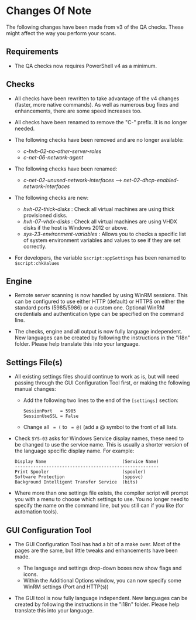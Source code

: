 # Changes Of Note
The following changes have been made from v3 of the QA checks.  These might affect the way you perform your scans.

## Requirements
- The QA checks now requires PowerShell v4 as a minimum.


## Checks
- All checks have been rewritten to take advantage of the v4 changes (faster, more native commands).
    As well as numerous bug fixes and enhancements, there are some speed increases too.

- All checks have been renamed to remove the "C-" prefix.  It is no longer needed.

- The following checks have been removed and are no longer available:
    - _c-hvh-02-no-other-server-roles_
    - _c-net-06-network-agent_

- The following checks have been renamed:
    - _c-net-02-unused-network-interfaces_    -->    _net-02-dhcp-enabled-network-interfaces_

- The following checks are new:
    - _hvh-02-thick-disks_ : Check all virtual machines are using thick provisioned disks.
    - _hvh-07-vhdx-disks_  : Check all virtual machines are using VHDX disks if the host is Windows 2012 or above.
    - _sys-23-environment-variables_ : Allows you to checks a specific list of system environment variables and values to see if they are set correctly.

- For developers, the variable `$script:appSettings` has been renamed to `$script:chkValues`


## Engine
- Remote server scanning is now handled by using WinRM sessions.
    This can be configured to use either HTTP (default) or HTTPS on either the standard ports (5985/5986) or a custom one.
    Optional WinRM credentials and authentication type can be specified on the command line.

- The checks, engine and all output is now fully language independent.
    New languages can be created by following the instructions in the "i18n" folder.  Please help translate this into your language.


## Settings File(s)
- All existing settings files should continue to work as is, but will need passing through the GUI Configuration Tool first, or making the following manual changes:
    - Add the following two lines to the end of the `[settings]` section:

          SessionPort   = 5985
          SessionUseSSL = False

    - Change all ` = (` to ` = @(`    (add a @ symbol to the front of all lists.

- Check `SYS-03` asks for Windows Service display names, these need to be changed to use the service name.
  This is usually a shorter version of the language specific display name.  For example:

      Display Name                             (Service Name)
      -------------------------------------------------------
      Print Spooler                            (spooler)
      Software Protection                      (sppsvc)
      Background Intelligent Transfer Service  (bits)


- Where more than one settings file exists, the compiler script will prompt you with a menu to choose which settings to use.
    You no longer need to specify the name on the command line, but you still can if you like (for automation tools).

## GUI Configuration Tool

- The GUI Configuration Tool has had a bit of a make over.  Most of the pages are the same, but little tweaks and enhancements have been made.
    - The language and settings drop-down boxes now show flags and icons.
    - Within the Additional Options window, you can now specify some WinRM settings (Port and HTTP(s))

- The GUI tool is now fully language independent.
    New languages can be created by following the instructions in the "i18n" folder.  Please help translate this into your language.

